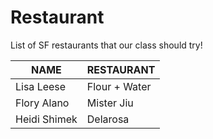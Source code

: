 # Restaurant
List of SF restaurants that our class should try!

 NAME | RESTAURANT
---|---
Lisa Leese | Flour + Water
Flory Alano | Mister Jiu
Heidi Shimek | Delarosa
